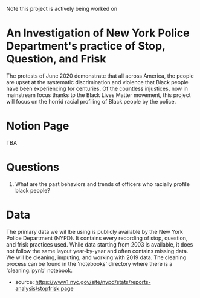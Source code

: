 Note this project is actively being worked on 


# An Investigation of New York Police Department's practice of Stop, Question, and Frisk

The protests of June 2020 demonstrate that all across America, the people are upset at the systematic discrimination and violence that Black people have been experiencing for centuries. Of the countless injustices, now in mainstream focus thanks to the Black Lives Matter movement, this project will focus on the horrid racial profiling of Black people by the police.


# Notion Page
TBA

# Questions 
1. What are the past behaviors and trends of officers who racially profile black people?



# Data
The primary data we wil lbe using is publicly available by the New York Police Department (NYPD). It contains every recording of stop, question, and frisk practices used. While data starting from 2003 is available, it does not follow the same layout year-by-year and often contains missing data. We will be cleaning, imputing, and working with 2019 data. The cleaning process can be found in the 'notebooks' directory where there is a 'cleaning.ipynb' notebook.

* source: https://www1.nyc.gov/site/nypd/stats/reports-analysis/stopfrisk.page
